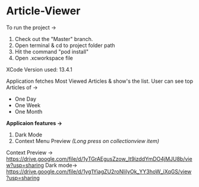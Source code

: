 # Article-Viewer

To run the project -> 
1. Check out the "Master" branch.
2. Open terminal & cd to project folder path
3. Hit the command "pod install"
4. Open .xcworkspace file

XCode Version used: 13.4.1

Application fetches Most Viewed Articles & show's the list.
User can see top Articles of -> 
* One Day
* One Week
* One Month

**Applicaion features ->**
1. Dark Mode
2. Context Menu Preview _(Long press on collectionview item)_

Context Preview -> https://drive.google.com/file/d/1yTGrAEgusZzow_lt9izddYmDO4jMJU8b/view?usp=sharing
Dark mode-> https://drive.google.com/file/d/1yg1YiagZU2roNIilyOk_YY3hoW_iXqGS/view?usp=sharing
